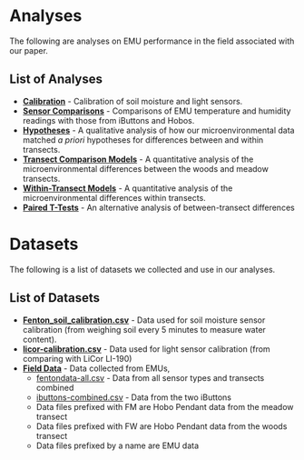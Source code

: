 # Analyses

The following are analyses on EMU performance in the field associated with our paper.

## List of Analyses
* **[Calibration](Analyses/Calibration/Calibration.md)** - Calibration of soil moisture and light sensors.
* **[Sensor Comparisons](Analyses/Fenton%20Hypotheses/Sensor-Comparison.md)** - Comparisons of EMU temperature and humidity readings with those from iButtons and Hobos.
* **[Hypotheses](Analyses/Fenton%20Hypotheses/Fenton_Hypotheses.md)** - A qualitative analysis of how our microenvironmental data matched *a priori* hypotheses for differences between and within transects.
* **[Transect Comparison Models](Analyses/Fenton%20Hypotheses/Transect_Comparison_Models.md)** - A quantitative analysis of the microenvironmental differences between the woods and meadow transects.
* **[Within-Transect Models](Analyses/Fenton%20Hypotheses/Within-Transect_Models.md)** - A quantitative analysis of the microenvironmental differences within transects.
* **[Paired T-Tests](Analyses/Fenton%20Hypotheses/Paired-T-tests.md)** - An alternative analysis of between-transect differences

# Datasets

The following is a list of datasets we collected and use in our analyses.

## List of Datasets
* **[Fenton_soil_calibration.csv](Data/Fenton-soil/Fenton_soil_calibration.csv)** - Data used for soil moisture sensor calibration (from weighing soil every 5 minutes to measure water content).
* **[licor-calibration.csv](Data/licor-calibration/licor-calibration.csv)** - Data used for light sensor calibration (from comparing with LiCor LI-190)
* **[Field Data](Data/EMU-6-21)** - Data collected from EMUs, 
  * [fentondata-all.csv](Data/EMU-6-21/fentondata-all.csv) - Data from all sensor types and transects combined
  * [ibuttons-combined.csv](Data/EMU-6-21/ibuttons-combined.csv) - Data from the two iButtons
  * Data files prefixed with FM are Hobo Pendant data from the meadow transect
  * Data files prefixed with FW are Hobo Pendant data from the woods transect
  * Data files prefixed by a name are EMU data
